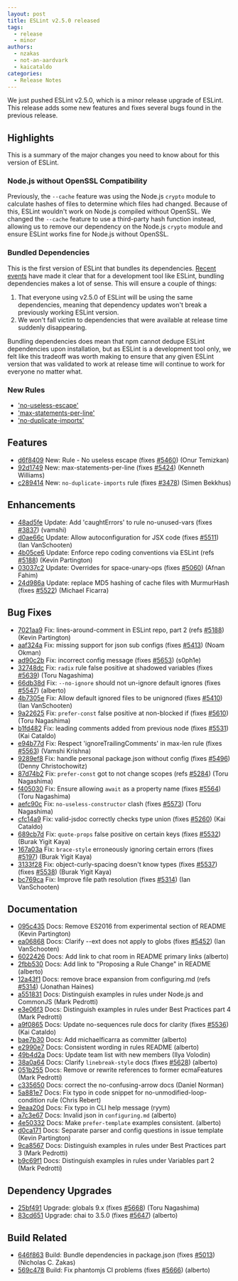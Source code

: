 ```yaml
---
layout: post
title: ESLint v2.5.0 released
tags:
  - release
  - minor
authors:
  - nzakas
  - not-an-aardvark
  - kaicataldo
categories:
  - Release Notes
---
```


We just pushed ESLint v2.5.0, which is a minor release upgrade of ESLint. This release adds some new features and fixes several bugs found in the previous release.

## Highlights

This is a summary of the major changes you need to know about for this version of ESLint.

### Node.js without OpenSSL Compatibility

Previously, the `--cache` feature was using the Node.js `crypto` module to calculate hashes of files to determine which files had changed. Because of this, ESLint wouldn't work on Node.js compiled without OpenSSL. We changed the `--cache` feature to use a third-party hash function instead, allowing us to remove our dependency on the Node.js `crypto` module and ensure ESLint works fine for Node.js without OpenSSL.

### Bundled Dependencies

This is the first version of ESLint that bundles its dependencies. [Recent events](http://blog.npmjs.org/post/141577284765/kik-left-pad-and-npm) have made it clear that for a development tool like ESLint, bundling dependencies makes a lot of sense. This will ensure a couple of things:

1. That everyone using v2.5.0 of ESLint will be using the same dependencies, meaning that dependency updates won't break a previously working ESLint version.
2. We won't fall victim to dependencies that were available at release time suddenly disappearing.

Bundling dependencies does mean that npm cannot dedupe ESLint dependencies upon installation, but as ESLint is a development tool only, we felt like this tradeoff was worth making to ensure that any given ESLint version that was validated to work at release time will continue to work for everyone no matter what.

### New Rules

* ['no-useless-escape'](https://eslint.org/docs/rules/no-useless-escape)
* ['max-statements-per-line'](https://eslint.org/docs/rules/max-statements-per-line)
* ['no-duplicate-imports'](https://eslint.org/docs/rules/no-duplicate-imports)

## Features


* [d6f8409](https://github.com/eslint/eslint/commit/d6f8409) New: Rule - No useless escape (fixes [#5460](https://github.com/eslint/eslint/issues/5460)) (Onur Temizkan)
* [92d1749](https://github.com/eslint/eslint/commit/92d1749) New: max-statements-per-line (fixes [#5424](https://github.com/eslint/eslint/issues/5424)) (Kenneth Williams)
* [c289414](https://github.com/eslint/eslint/commit/c289414) New: `no-duplicate-imports` rule (fixes [#3478](https://github.com/eslint/eslint/issues/3478)) (Simen Bekkhus)




## Enhancements


* [48ad5fe](https://github.com/eslint/eslint/commit/48ad5fe) Update: Add 'caughtErrors' to rule no-unused-vars (fixes [#3837](https://github.com/eslint/eslint/issues/3837)) (vamshi)
* [d0ae66c](https://github.com/eslint/eslint/commit/d0ae66c) Update: Allow autoconfiguration for JSX code (fixes [#5511](https://github.com/eslint/eslint/issues/5511)) (Ian VanSchooten)
* [4b05ce6](https://github.com/eslint/eslint/commit/4b05ce6) Update: Enforce repo coding conventions via ESLint (refs [#5188](https://github.com/eslint/eslint/issues/5188)) (Kevin Partington)
* [03037c2](https://github.com/eslint/eslint/commit/03037c2) Update: Overrides for space-unary-ops (fixes [#5060](https://github.com/eslint/eslint/issues/5060)) (Afnan Fahim)
* [24d986a](https://github.com/eslint/eslint/commit/24d986a) Update: replace MD5 hashing of cache files with MurmurHash (fixes [#5522](https://github.com/eslint/eslint/issues/5522)) (Michael Ficarra)




## Bug Fixes


* [7021aa9](https://github.com/eslint/eslint/commit/7021aa9) Fix: lines-around-comment in ESLint repo, part 2 (refs [#5188](https://github.com/eslint/eslint/issues/5188)) (Kevin Partington)
* [aaf324a](https://github.com/eslint/eslint/commit/aaf324a) Fix: missing support for json sub configs (fixes [#5413](https://github.com/eslint/eslint/issues/5413)) (Noam Okman)
* [ad90c2b](https://github.com/eslint/eslint/commit/ad90c2b) Fix: incorrect config message (fixes [#5653](https://github.com/eslint/eslint/issues/5653)) (s0ph1e)
* [32748dc](https://github.com/eslint/eslint/commit/32748dc) Fix: `radix` rule false positive at shadowed variables (fixes [#5639](https://github.com/eslint/eslint/issues/5639)) (Toru Nagashima)
* [66db38d](https://github.com/eslint/eslint/commit/66db38d) Fix: `--no-ignore` should not un-ignore default ignores (fixes [#5547](https://github.com/eslint/eslint/issues/5547)) (alberto)
* [4b7305e](https://github.com/eslint/eslint/commit/4b7305e) Fix: Allow default ignored files to be unignored (fixes [#5410](https://github.com/eslint/eslint/issues/5410)) (Ian VanSchooten)
* [9a22625](https://github.com/eslint/eslint/commit/9a22625) Fix: `prefer-const` false positive at non-blocked if (fixes [#5610](https://github.com/eslint/eslint/issues/5610)) (Toru Nagashima)
* [b1fd482](https://github.com/eslint/eslint/commit/b1fd482) Fix: leading comments added from previous node (fixes [#5531](https://github.com/eslint/eslint/issues/5531)) (Kai Cataldo)
* [e94b77d](https://github.com/eslint/eslint/commit/e94b77d) Fix: Respect 'ignoreTrailingComments' in max-len rule (fixes [#5563](https://github.com/eslint/eslint/issues/5563)) (Vamshi Krishna)
* [9289ef8](https://github.com/eslint/eslint/commit/9289ef8) Fix: handle personal package.json without config (fixes [#5496](https://github.com/eslint/eslint/issues/5496)) (Denny Christochowitz)
* [87d74b2](https://github.com/eslint/eslint/commit/87d74b2) Fix: `prefer-const` got to not change scopes (refs [#5284](https://github.com/eslint/eslint/issues/5284)) (Toru Nagashima)
* [f405030](https://github.com/eslint/eslint/commit/f405030) Fix: Ensure allowing `await` as a property name (fixes [#5564](https://github.com/eslint/eslint/issues/5564)) (Toru Nagashima)
* [aefc90c](https://github.com/eslint/eslint/commit/aefc90c) Fix: `no-useless-constructor` clash (fixes [#5573](https://github.com/eslint/eslint/issues/5573)) (Toru Nagashima)
* [cfc14a9](https://github.com/eslint/eslint/commit/cfc14a9) Fix: valid-jsdoc correctly checks type union (fixes [#5260](https://github.com/eslint/eslint/issues/5260)) (Kai Cataldo)
* [689cb7d](https://github.com/eslint/eslint/commit/689cb7d) Fix: `quote-props` false positive on certain keys (fixes [#5532](https://github.com/eslint/eslint/issues/5532)) (Burak Yigit Kaya)
* [167a03a](https://github.com/eslint/eslint/commit/167a03a) Fix: `brace-style` erroneously ignoring certain errors (fixes [#5197](https://github.com/eslint/eslint/issues/5197)) (Burak Yigit Kaya)
* [3133f28](https://github.com/eslint/eslint/commit/3133f28) Fix: object-curly-spacing doesn't know types (fixes [#5537](https://github.com/eslint/eslint/issues/5537)) (fixes [#5538](https://github.com/eslint/eslint/issues/5538)) (Burak Yigit Kaya)
* [bc769ca](https://github.com/eslint/eslint/commit/bc769ca) Fix: Improve file path resolution (fixes [#5314](https://github.com/eslint/eslint/issues/5314)) (Ian VanSchooten)




## Documentation


* [095c435](https://github.com/eslint/eslint/commit/095c435) Docs: Remove ES2016 from experimental section of README (Kevin Partington)
* [ea06868](https://github.com/eslint/eslint/commit/ea06868) Docs: Clarify --ext does not apply to globs (fixes [#5452](https://github.com/eslint/eslint/issues/5452)) (Ian VanSchooten)
* [6022426](https://github.com/eslint/eslint/commit/6022426) Docs: Add link to chat room in README primary links (alberto)
* [2fbb530](https://github.com/eslint/eslint/commit/2fbb530) Docs: Add link to "Proposing a Rule Change" in README (alberto)
* [12a43f1](https://github.com/eslint/eslint/commit/12a43f1) Docs: remove brace expansion from configuring.md (refs [#5314](https://github.com/eslint/eslint/issues/5314)) (Jonathan Haines)
* [a551831](https://github.com/eslint/eslint/commit/a551831) Docs: Distinguish examples in rules under Node.js and CommonJS (Mark Pedrotti)
* [e3e06f3](https://github.com/eslint/eslint/commit/e3e06f3) Docs: Distinguish examples in rules under Best Practices part 4 (Mark Pedrotti)
* [a9f0865](https://github.com/eslint/eslint/commit/a9f0865) Docs: Update no-sequences rule docs for clarity (fixes [#5536](https://github.com/eslint/eslint/issues/5536)) (Kai Cataldo)
* [bae7b30](https://github.com/eslint/eslint/commit/bae7b30) Docs: Add michaelficarra as committer (alberto)
* [e2990e7](https://github.com/eslint/eslint/commit/e2990e7) Docs: Consistent wording in rules README (alberto)
* [49b4d2a](https://github.com/eslint/eslint/commit/49b4d2a) Docs: Update team list with new members (Ilya Volodin)
* [38a0a64](https://github.com/eslint/eslint/commit/38a0a64) Docs: Clarify `linebreak-style` docs (fixes [#5628](https://github.com/eslint/eslint/issues/5628)) (alberto)
* [051b255](https://github.com/eslint/eslint/commit/051b255) Docs: Remove or rewrite references to former ecmaFeatures (Mark Pedrotti)
* [c335650](https://github.com/eslint/eslint/commit/c335650) Docs: correct the no-confusing-arrow docs (Daniel Norman)
* [5a881e7](https://github.com/eslint/eslint/commit/5a881e7) Docs: Fix typo in code snippet for no-unmodified-loop-condition rule (Chris Rebert)
* [9eaa20d](https://github.com/eslint/eslint/commit/9eaa20d) Docs: Fix typo in CLI help message (ryym)
* [a7c3e67](https://github.com/eslint/eslint/commit/a7c3e67) Docs: Invalid json in `configuring.md` (alberto)
* [4e50332](https://github.com/eslint/eslint/commit/4e50332) Docs: Make `prefer-template` examples consistent. (alberto)
* [d0ca171](https://github.com/eslint/eslint/commit/d0ca171) Docs: Separate parser and config questions in issue template (Kevin Partington)
* [9ca8567](https://github.com/eslint/eslint/commit/9ca8567) Docs: Distinguish examples in rules under Best Practices part 3 (Mark Pedrotti)
* [b9c69f1](https://github.com/eslint/eslint/commit/b9c69f1) Docs: Distinguish examples in rules under Variables part 2 (Mark Pedrotti)




## Dependency Upgrades


* [25bf491](https://github.com/eslint/eslint/commit/25bf491) Upgrade: globals 9.x (fixes [#5668](https://github.com/eslint/eslint/issues/5668)) (Toru Nagashima)
* [83cd651](https://github.com/eslint/eslint/commit/83cd651) Upgrade: chai to 3.5.0 (fixes [#5647](https://github.com/eslint/eslint/issues/5647)) (alberto)




## Build Related


* [646f863](https://github.com/eslint/eslint/commit/646f863) Build: Bundle dependencies in package.json (fixes [#5013](https://github.com/eslint/eslint/issues/5013)) (Nicholas C. Zakas)
* [569c478](https://github.com/eslint/eslint/commit/569c478) Build: Fix phantomjs CI problems (fixes [#5666](https://github.com/eslint/eslint/issues/5666)) (alberto)
